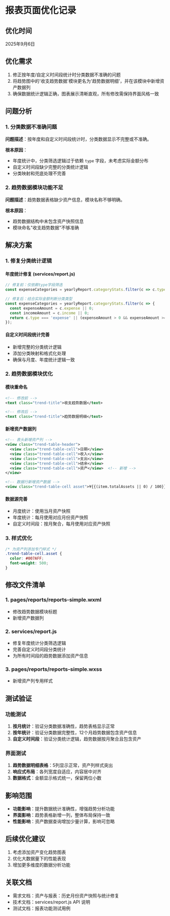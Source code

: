 # 报表页面优化记录

## 优化时间
2025年9月6日

## 优化需求
1. 修正按年度/自定义时间段统计时分类数据不准确的问题
2. 将趋势图中的'收支趋势数据'模块更名为'趋势数据明细'，并在该模块中新增资产数据列
3. 确保数据统计逻辑正确，图表展示清晰直观，所有修改需保持界面风格一致

## 问题分析

### 1. 分类数据不准确问题
**问题描述**：按年度和自定义时间段统计时，分类数据显示不完整或不准确。

**根本原因**：
- 年度统计中，分类筛选逻辑过于依赖 `type` 字段，未考虑实际金额分布
- 自定义时间段缺少完整的分类统计逻辑
- 分类映射和兜底处理不完善

### 2. 趋势数据模块功能不足
**问题描述**：趋势数据表格缺少资产信息，模块名称不够明确。

**根本原因**：
- 趋势数据结构中未包含资产快照信息
- 模块命名"收支趋势数据"不够准确

## 解决方案

### 1. 修复分类统计逻辑

#### 年度统计修复 (services/report.js)
```javascript
// 修复前：仅依赖type字段筛选
const expenseCategories = yearlyReport.categoryStats.filter(c => c.type === 'expense');

// 修复后：结合实际金额判断分类类型
const expenseCategories = yearlyReport.categoryStats.filter(c => {
  const expenseAmount = c.expense || 0;
  const incomeAmount = c.income || 0;
  return c.type === 'expense' || (expenseAmount > 0 && expenseAmount >= incomeAmount);
});
```

#### 自定义时间段统计完善
- 新增完整的分类统计逻辑
- 添加分类映射和格式化处理
- 确保与月度、年度统计逻辑一致

### 2. 趋势数据模块优化

#### 模块重命名
```xml
<!-- 修改前 -->
<text class="trend-title">收支趋势数据</text>

<!-- 修改后 -->
<text class="trend-title">趋势数据明细</text>
```

#### 新增资产数据列
```xml
<!-- 表头新增资产列 -->
<view class="trend-table-header">
  <view class="trend-table-cell">日期</view>
  <view class="trend-table-cell">收入</view>
  <view class="trend-table-cell">支出</view>
  <view class="trend-table-cell">结余</view>
  <view class="trend-table-cell">资产</view>  <!-- 新增 -->
</view>

<!-- 数据行新增资产数据 -->
<view class="trend-table-cell asset">¥{{(item.totalAssets || 0) / 100}}</view>
```

#### 数据源完善
- 月度统计：使用当月资产快照
- 年度统计：每月使用对应月份资产快照
- 自定义时间段：按月聚合，每月使用对应资产快照

### 3. 样式优化
```css
/* 为资产列添加专门样式 */
.trend-table-cell.asset {
  color: #007AFF;
  font-weight: 500;
}
```

## 修改文件清单

### 1. pages/reports/reports-simple.wxml
- 修改趋势数据模块标题
- 新增资产数据列

### 2. services/report.js
- 修复年度统计分类筛选逻辑
- 完善自定义时间段分类统计
- 为所有时间段的趋势数据添加资产信息

### 3. pages/reports/reports-simple.wxss
- 新增资产列专用样式

## 测试验证

### 功能测试
1. **按月统计**：验证分类数据准确性，趋势表格显示正常
2. **按年统计**：验证分类数据完整性，12个月趋势数据包含资产信息
3. **自定义时间段**：验证分类统计逻辑，趋势数据按月聚合且包含资产

### 界面测试
1. **趋势数据明细表格**：5列显示正常，资产列样式突出
2. **响应式布局**：各列宽度自适应，内容居中对齐
3. **数据格式**：金额显示格式统一，保留两位小数

## 影响范围
- **功能影响**：提升数据统计准确性，增强趋势分析功能
- **界面影响**：趋势表格新增一列，整体布局保持一致
- **性能影响**：资产数据查询增加少量计算，影响可忽略

## 后续优化建议
1. 考虑添加资产变化趋势图表
2. 优化大数据量下的性能表现
3. 增加更多维度的数据分析功能

## 关联文档
- 需求文档：资产与报表：历史月份资产快照与统计修复
- 技术文档：services/report.js API 说明
- 测试文档：报表功能测试用例